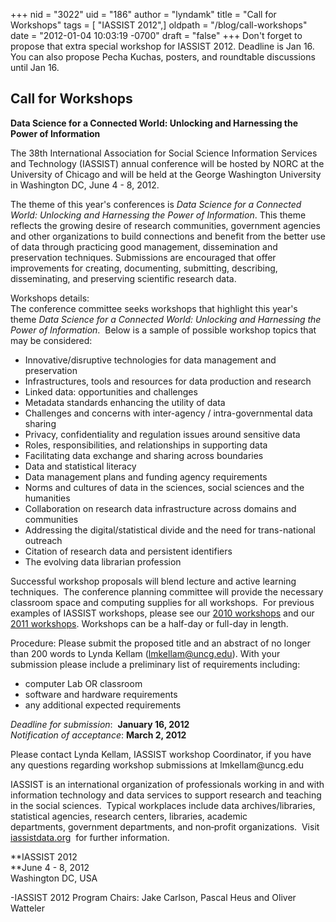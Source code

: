 +++
nid = "3022"
uid = "186"
author = "lyndamk"
title = "Call for Workshops"
tags = [ "IASSIST 2012",]
oldpath = "/blog/call-workshops"
date = "2012-01-04 10:03:19 -0700"
draft = "false"
+++
Don\'t forget to propose that extra special workshop for IASSIST 2012.
Deadline is Jan 16. You can also propose Pecha Kuchas, posters, and
roundtable discussions until Jan 16.

Call for Workshops
------------------

**Data Science for a Connected World: Unlocking and Harnessing the Power
of Information**

The 38th International Association for Social Science Information
Services and Technology (IASSIST) annual conference will be hosted by
NORC at the University of Chicago and will be held at the George
Washington University in Washington DC, June 4 - 8, 2012.

The theme of this year\'s conferences is *Data Science for a Connected
World: Unlocking and Harnessing the Power of Information*. This theme
reflects the growing desire of research communities, government agencies
and other organizations to build connections and benefit from the better
use of data through practicing good management, dissemination and
preservation techniques. Submissions are encouraged that offer
improvements for creating, documenting, submitting, describing,
disseminating, and preserving scientific research data.

Workshops details:\
The conference committee seeks workshops that highlight this year's
theme *Data Science for a Connected World: Unlocking and Harnessing the
Power of Information*.  Below is a sample of possible workshop topics
that may be considered:

-   Innovative/disruptive technologies for data management and
    preservation
-   Infrastructures, tools and resources for data production and
    research
-   Linked data: opportunities and challenges
-   Metadata standards enhancing the utility of data
-   Challenges and concerns with inter-agency / intra-governmental data
    sharing
-   Privacy, confidentiality and regulation issues around sensitive data
-   Roles, responsibilities, and relationships in supporting data
-   Facilitating data exchange and sharing across boundaries
-   Data and statistical literacy
-   Data management plans and funding agency requirements
-   Norms and cultures of data in the sciences, social sciences and the
    humanities
-   Collaboration on research data infrastructure across domains and
    communities
-   Addressing the digital/statistical divide and the need for
    trans-national outreach
-   Citation of research data and persistent identifiers
-   The evolving data librarian profession

Successful workshop proposals will blend lecture and active learning
techniques.  The conference planning committee will provide the
necessary classroom space and computing supplies for all workshops.  For
previous examples of IASSIST workshops, please see our [2010
workshops](http://ciser.cornell.edu/IASSIST/workshops.shtm) and our
[2011
workshops](http://www.rdl.sfu.ca/IASSIST/index.php/Program/category/tuesday_workshops/).
Workshops can be a half-day or full-day in length.

Procedure: Please submit the proposed title and an abstract of no longer
than 200 words to Lynda Kellam (<lmkellam@uncg.edu>). With your
submission please include a preliminary list of requirements including:

-   computer Lab OR classroom
-   software and hardware requirements
-   any additional expected requirements

*Deadline for submission*:  **January 16, 2012**\
*Notification of acceptance*: **March 2, 2012**

Please contact Lynda Kellam, IASSIST workshop Coordinator, if you have
any questions regarding workshop submissions at lmkellam\@uncg.edu

IASSIST is an international organization of professionals working in and
with information technology and data services to support research and
teaching in the social sciences.  Typical workplaces include data
archives/libraries, statistical agencies, research
centers, libraries, academic departments, government departments, and
non‐profit organizations.  Visit
[iassistdata.org](http://www.iassistdata.org/ "iassistdata.org")  for
further information.

**IASSIST 2012\
**June 4 - 8, 2012\
Washington DC, USA

-IASSIST 2012 Program Chairs: Jake Carlson, Pascal Heus and Oliver
Watteler
